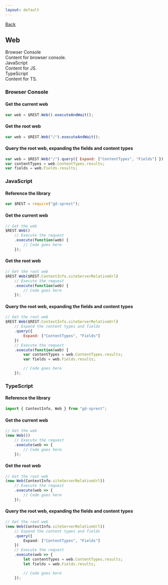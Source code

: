 ```yaml
---
layout: default
---
```

[Back](/api/web)
## Web

<div class="tabs">
    <div class="tab-item selected">Browser Console</div>
    <div class="tab-content">Content for browser console.</div>
    <div class="tab-item">JavaScript</div>
    <div class="tab-content">Content for JS.</div>
    <div class="tab-item">TypeScript</div>
    <div class="tab-content">Content for TS.</div>
</div>

### Browser Console
#### Get the current web
```js
var web = $REST.Web().executeAndWait();
```
#### Get the root web
```js
var web = $REST.Web("/").executeAndWait();
```
#### Query the root web, expanding the fields and content types
```js
var web = $REST.Web("/").query({ Expand: ["ContentTypes", "Fields"] }).executeAndWait();
var contentTypes = web.ContentTypes.results;
var fields = web.Fields.results;
```
### JavaScript
#### Reference the library
```js
var $REST = require("gd-sprest");
```
#### Get the current web
```js
// Get the web
$REST.Web()
    // Execute the request
    .execute(function(web) {
        // Code goes here
    });
```
#### Get the root web
```js
// Get the root web
$REST.Web($REST.ContextInfo.siteServerRelativeUrl)
    // Execute the request
    .execute(function(web) {
        // Code goes here
    });
```
#### Query the root web, expanding the fields and content types
```js
// Get the root web
$REST.Web($REST.ContextInfo.siteServerRelativeUrl)
    // Expand the content types and fields
    .query({
        Expand: ["ContentTypes", "Fields"]
    })
    // Execute the request
    .execute(function(web) {
        var contentTypes = web.ContentTypes.results;
        var fields = web.Fields.results;

        // Code goes here
    });
```
### TypeScript
#### Reference the library
```ts
import { ContextInfo, Web } from "gd-sprest";
```
#### Get the current web
```ts
// Get the web
(new Web())
    // Execute the request
    .execute(web => {
        // Code goes here
    });
```
#### Get the root web
```ts
// Get the root web
(new Web(ContextInfo.siteServerRelativeUrl))
    // Execute the request
    .execute(web => {
        // Code goes here
    });
```
#### Query the root web, expanding the fields and content types
```ts
// Get the root web
(new Web(ContextInfo.siteServerRelativeUrl))
    // Expand the content types and fields
    .query({
        Expand: ["ContentTypes", "Fields"]
    })
    // Execute the request
    .execute(web => {
        let contentTypes = web.ContentTypes.results;
        let fields = web.Fields.results;

        // Code goes here
    });
```